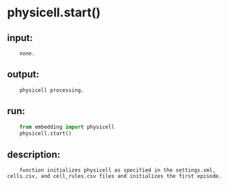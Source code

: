 # physicell.start()

## input:
```
    none.

```

## output:
```
    physicell processing.

```

## run:
```python
    from embedding import physicell
    physicell.start()

```

## description:
```
    function initializes physicell as specified in the settings.xml, cells.csv, and cell_rules.csv files and initializes the first episode.
```